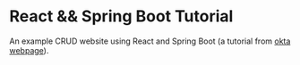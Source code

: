 # React && Spring Boot Tutorial 
An example CRUD website using React and Spring Boot (a tutorial from 
[okta webpage](https://developer.okta.com/blog/2018/07/19/simple-crud-react-and-spring-boot)).
